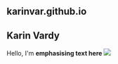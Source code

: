 ## karinvar.github.io
## Karin Vardy
Hello, I'm **emphasising text here**
 ![](https://www.savethekoala.com/wp-content/uploads/2022/09/koala_phys.jpg)
